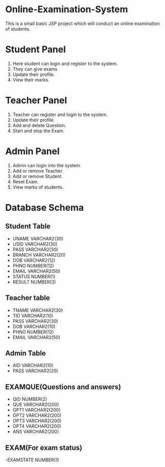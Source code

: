 # Online-Examination-System
This is a small basic JSP project which will conduct an online examination of students.

# Student Panel
1. Here student can login and register to the system.
2. They can give exams 
3. Update their profile.
4. View their marks.

# Teacher Panel
1. Teacher can register and login to the system.
2. Update their profile.
3. Add and delete Question.
4. Start and stop the Exam.

# Admin Panel

1. Admin can login into the system.
2. Add or remove Teacher.
3. Add or remove Student.
4. Reset Exam.
5. View marks of students.

# Database Schema

## Student Table

- UNAME                                               VARCHAR2(30)
- USID                                                VARCHAR2(30)
- PASS                                                VARCHAR2(30)
- BRANCH                                              VARCHAR2(20)
- DOB                                                 VARCHAR2(12)
- PHNO                                                NUMBER(12)
- EMAIL                                               VARCHAR2(50)
- STATUS                                              NUMBER(1)
- RESULT                                              NUMBER(3)
 
 ## Teacher table
 
- TNAME                                              VARCHAR2(30)
- TID                                                VARCHAR2(10)
- PASS                                               VARCHAR2(30)
- DOB                                                VARCHAR2(10)
- PHNO                                               NUMBER(12)
- EMAIL                                              VARCHAR2(50)
 
 ## Admin Table
 
- AID                                                VARCHAR2(10)
- PASS                                               VARCHAR2(20)
 
 ## EXAMQUE(Questions and answers)
 
- QID                                                NUMBER(2)
- QUE                                                VARCHAR2(200)
- OPT1                                               VARCHAR2(200)
- OPT2                                               VARCHAR2(200)
- OPT3                                               VARCHAR2(200)
- OPT4                                               VARCHAR2(200)
- ANS                                                VARCHAR2(200)
 
 ## EXAM(For exam status)

-EXAMSTATE                                           NUMBER(1)
